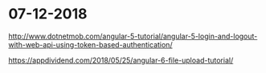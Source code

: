 # 07-12-2018

http://www.dotnetmob.com/angular-5-tutorial/angular-5-login-and-logout-with-web-api-using-token-based-authentication/

https://appdividend.com/2018/05/25/angular-6-file-upload-tutorial/

